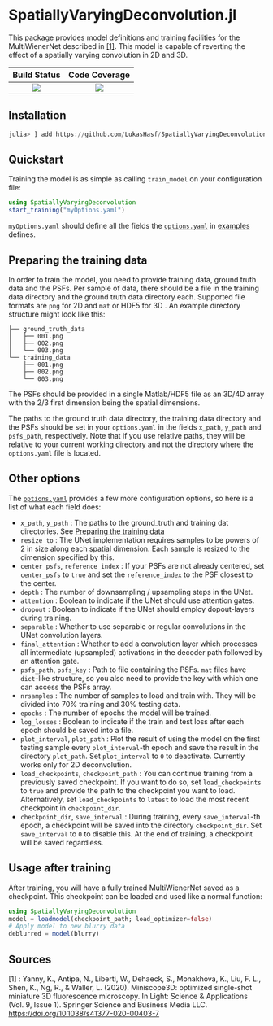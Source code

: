 # SpatiallyVaryingDeconvolution.jl

This package provides model definitions and training facilities for the MultiWienerNet described in [[1]](#Sources). This model is capable of reverting the effect of a spatially varying convolution in 2D and 3D.

|  **Build Status**                        |  **Code Coverage**  |
|:----------------------------------------:|:-------------------:|
| [![][CI-img]][CI-url]                    |[![][CC-img]][CC-url]|

## Installation
```julia
julia> ] add https://github.com/LukasHasf/SpatiallyVaryingDeconvolution.jl
```

## Quickstart
Training the model is as simple as calling `train_model` on your configuration file:
```julia
using SpatiallyVaryingDeconvolution
start_training("myOptions.yaml")
```

`myOptions.yaml` should define all the fields the [`options.yaml`](examples/options.yaml) in [examples](examples) defines.

## Preparing the training data

In order to train the model, you need to provide training data, ground truth data and the PSFs. Per sample of data, there should be a file in the training data directory and the ground truth data directory each. Supported file formats are `png` for 2D and `mat` or HDF5 for 3D . An example directory structure might look like this:
```
├── ground_truth_data
│   ├── 001.png
│   ├── 002.png
│   └── 003.png
└── training_data
    ├── 001.png
    ├── 002.png
    └── 003.png
```
The PSFs should be provided in a single Matlab/HDF5 file as an 3D/4D array with the 2/3 first dimension being the spatial dimensions.

The paths to the ground truth data directory, the training data directory and the PSFs should be set in your `options.yaml` in the fields `x_path`, `y_path` and `psfs_path`, respectively. Note that if you use relative paths, they will be relative to your current working directory and not the directory where the `options.yaml` file is located.

## Other options
The [`options.yaml`](examples/options.yaml) provides a few more configuration options, so here is a list of what each field does:
- `x_path`, `y_path` : The paths to the ground_truth and training dat directories. See [Preparing the training data](#preparing-the-training-data)
- `resize_to` : The UNet implementation requires samples to be powers of 2 in size along each spatial dimension. Each sample is resized to the dimension specified by this.
- `center_psfs`, `reference_index` : If your PSFs are not already centered, set `center_psfs` to `true` and set the `reference_index` to the PSF closest to the center.
- `depth` : The number of downsampling / upsampling steps in the UNet.
- `attention` : Boolean to indicate if the UNet should use attention gates.
- `dropout` : Boolean to indicate if the UNet should employ dopout-layers during training.
- `separable` : Whether to use separable or regular convolutions in the UNet convolution layers.
- `final_attention` : Whether to add a convolution layer which processes all intermediate (upsampled) activations in the decoder path followed by an attention gate.
- `psfs_path`, `psfs_key` : Path to file containing the PSFs. `mat` files have `dict`-like structure, so you also need to provide the key with which one can access the PSFs array.
- `nrsamples` : The number of samples to load and train with. They will be divided into 70% training and 30% testing data.
- `epochs` : The number of epochs the model will be trained.
- `log_losses` : Boolean to indicate if the train and test loss after each epoch should be saved into a file.
- `plot_interval`, `plot_path` : Plot the result of using the model on the first testing sample every `plot_interval`-th epoch and save the result in the directory `plot_path`. Set `plot_interval` to `0` to deactivate. Currently works only for 2D deconvolution.
- `load_checkpoints`, `checkpoint_path` : You can continue training from a previously saved checkpoint. If you want to do so, set `load_checkpoints` to `true` and provide the path to the checkpoint you want to load. Alternatively, set `load_checkpoints` to `latest` to load the most recent checkpoint in `checkpoint_dir`.
- `checkpoint_dir`, `save_interval` : During training, every `save_interval`-th epoch, a checkpoint will be saved into the directory `checkpoint_dir`. Set `save_interval` to `0` to disable this. At the end of training, a checkpoint will be saved regardless.

## Usage after training
After training, you will have a fully trained MultiWienerNet saved as a checkpoint. This checkpoint can be loaded and used like a normal function:
```julia
using SpatiallyVaryingDeconvolution
model = loadmodel(checkpoint_path; load_optimizer=false)
# Apply model to new blurry data
deblurred = model(blurry)
```


## Sources
[1] : Yanny, K., Antipa, N., Liberti, W., Dehaeck, S., Monakhova, K., Liu, F. L., Shen, K., Ng, R., & Waller, L. (2020). Miniscope3D: optimized single-shot miniature 3D fluorescence microscopy. In Light: Science &amp; Applications (Vol. 9, Issue 1). Springer Science and Business Media LLC. https://doi.org/10.1038/s41377-020-00403-7 

[CI-img]: https://github.com/LukasHasf/SpatiallyVaryingDeconvolution.jl/workflows/CI/badge.svg
[CI-url]: https://github.com/LukasHasf/SpatiallyVaryingDeconvolution.jl/actions?query=workflow%3ACI 
[CC-img]: https://codecov.io/gh/LukasHasf/SpatiallyVaryingDeconvolution.jl/branch/master/graph/badge.svg?token=9Q5HNIVNV8
[CC-url]: https://codecov.io/gh/LukasHasf/SpatiallyVaryingDeconvolution.jl
